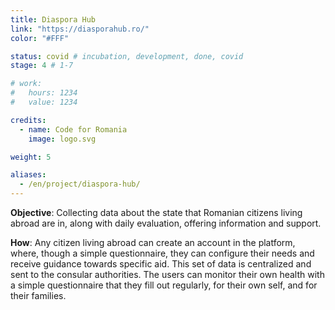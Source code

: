```yaml
---
title: Diaspora Hub
link: "https://diasporahub.ro/"
color: "#FFF"

status: covid # incubation, development, done, covid
stage: 4 # 1-7

# work:
#   hours: 1234
#   value: 1234

credits:
  - name: Code for Romania
    image: logo.svg

weight: 5

aliases:
  - /en/project/diaspora-hub/
---
```


**Objective**: Collecting data about the state that Romanian citizens living abroad are in, along with daily evaluation, offering information and support.

**How**: Any citizen living abroad can create an account in the platform, where, though a simple questionnaire, they can configure their needs and receive guidance towards specific aid. This set of data is centralized and sent to the consular authorities. The users can monitor their own health with a simple questionnaire that they fill out regularly, for their own self, and for their families. 
